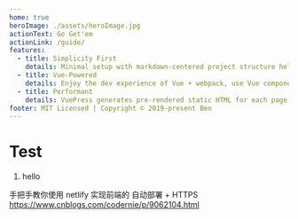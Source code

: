 ```yaml
---
home: true
heroImage: ./assets/heroImage.jpg
actionText: Go Get'em
actionLink: /guide/
features:
  - title: Simplicity First
    details: Minimal setup with markdown-centered project structure helps you focus on writing.
  - title: Vue-Powered
    details: Enjoy the dev experience of Vue + webpack, use Vue components in markdown, and develop custom themes with Vue.
  - title: Performant
    details: VuePress generates pre-rendered static HTML for each page, and runs as an SPA once a page is loaded.
footer: MIT Licensed | Copyright © 2019-present Ben
---
```


# Test

1. hello

手把手教你使用 netlify 实现前端的 自动部署 + HTTPS
https://www.cnblogs.com/codernie/p/9062104.html
